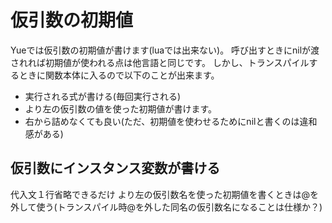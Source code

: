 # 仮引数の初期値

Yueでは仮引数の初期値が書けます(luaでは出来ない)。
呼び出すときにnilが渡されれば初期値が使われる点は他言語と同じです。
しかし、トランスパイルするときに関数本体に入るので以下のことが出来ます。

- 実行される式が書ける(毎回実行される)
- より左の仮引数の値を使った初期値が書けます。
- 右から詰めなくても良い(ただ、初期値を使わせるためにnilと書くのは違和感がある)

## 仮引数にインスタンス変数が書ける

代入文１行省略できるだけ
より左の仮引数名を使った初期値を書くときは@を外して使う(トランスパイル時@を外した同名の仮引数名になることは仕様か？)
